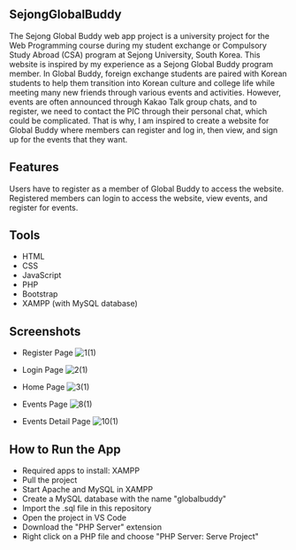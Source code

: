 ## SejongGlobalBuddy

The Sejong Global Buddy web app project is a university project for the Web Programming course 
during my student exchange or Compulsory Study Abroad (CSA) program at Sejong University, South Korea. 
This website is inspired by my experience as a Sejong Global Buddy program member. 
In Global Buddy, foreign exchange students are paired with Korean students to help them transition into Korean culture 
and college life while meeting many new friends through various events and activities. 
However, events are often announced through Kakao Talk group chats, and to register, 
we need to contact the PIC through their personal chat, which could be complicated. 
That is why, I am inspired to create a website for Global Buddy where members can register 
and log in, then view, and sign up for the events that they want.


## Features

Users have to register as a member of Global Buddy to access the website. Registered members can login
to access the website, view events, and register for events.


## Tools
- HTML
- CSS
- JavaScript
- PHP
- Bootstrap
- XAMPP (with MySQL database)


## Screenshots
- Register Page
![1(1)](https://user-images.githubusercontent.com/79920236/172042332-f463f5a5-845f-4516-8015-40ec869c4fcb.png)

- Login Page
![2(1)](https://user-images.githubusercontent.com/79920236/172042339-19ba5980-cd2a-403a-988a-ae552e143b9a.png)

- Home Page
![3(1)](https://user-images.githubusercontent.com/79920236/172042343-0d8aa60e-31b6-441f-ac7d-e65b3086ab6f.png)

- Events Page
![8(1)](https://user-images.githubusercontent.com/79920236/172042349-32b5a3f9-4968-4784-8e6d-55d620e5b6b6.png)

- Events Detail Page
![10(1)](https://user-images.githubusercontent.com/79920236/172042350-f2ab4a54-a5b9-4d8c-8888-ec6e42cbdf3d.png)


## How to Run the App
- Required apps to install: XAMPP
- Pull the project
- Start Apache and MySQL in XAMPP
- Create a MySQL database with the name "globalbuddy"
- Import the .sql file in this repository
- Open the project in VS Code
- Download the "PHP Server" extension
- Right click on a PHP file and choose "PHP Server: Serve Project"
